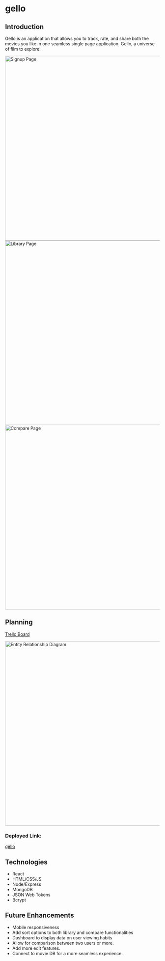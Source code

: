 # gello

## Introduction

Gello is an application that allows you to track, rate, and share both the movies you like in one seamless single page application. Gello, a universe of film to explore!

<img src="" alt="Signup Page" width="600"/>
<img src="" alt="Library Page" width="600"/>
<img src="" alt="Compare Page" width="600"/>

## Planning

[Trello Board](https://trello.com/invite/b/55Q6wa90/ATTI088e3813f57a04cd87d918f518f7483bCA46D85F/gello)

<img src="" alt="Entity Relationship Diagram" width="600"/>


### Deployed Link:

[gello]()

## Technologies

- React
- HTML/CSS/JS
- Node/Express
- MongoDB
- JSON Web Tokens
- Bcrypt


## Future Enhancements

- Mobile responsiveness
- Add sort options to both library and compare functionalities
- Dashboard to display data on user viewing habits
- Allow for comparison between two users or more.
- Add more edit features.
- Connect to movie DB for a more seamless experience.